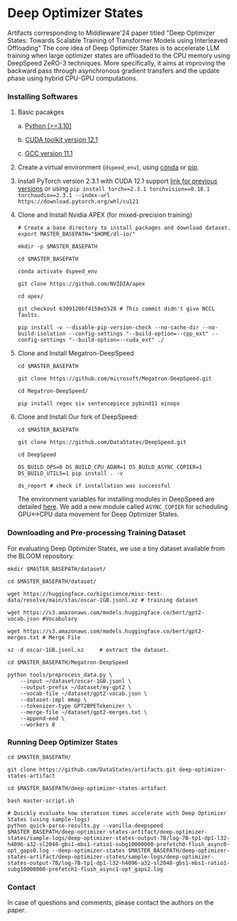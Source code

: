 # Deep Optimizer States

Artifacts corresponding to Middleware'24 paper titled "Deep Optimizer States: Towards Scalable Training of Transformer Models using Interleaved Offloading"
The core idea of Deep Optimizer States is to accelerate LLM training when large optimizer states are offloaded to the CPU memory using DeepSpeed ZeRO-3 techniques. More specifically, it aims at improving the backward pass through asynchronous gradient transfers and the update phase using hybrid CPU-GPU computations.

### Installing Softwares
1. Basic pacakges

    a. [Python (>=3.10)](https://www.python.org/downloads/release/python-3100/)

    b. [CUDA toolkit version 12.1](https://developer.nvidia.com/cuda-12-1-0-download-archive)

    c. [GCC version 11.1](https://gcc.gnu.org/install/)

2. Create a virtual environment (`dspeed_env`), using [conda](https://docs.conda.io/projects/conda/en/latest/user-guide/tasks/manage-environments.html) or [pip](https://packaging.python.org/en/latest/guides/installing-using-pip-and-virtual-environments/).

3. Install PyTorch version 2.3.1 with CUDA 12.1 support [link for previous versions](https://pytorch.org/get-started/previous-versions/) or using `pip install torch==2.3.1 torchvision==0.18.1 torchaudio==2.3.1 --index-url https://download.pytorch.org/whl/cu121`

4. Clone and Install Nvidia APEX (for mixed-precision training)
    ```
    # Create a base directory to install packages and download dataset.
    export MASTER_BASEPATH="$HOME/dl-io/"

    mkdir -p $MASTER_BASEPATH

    cd $MASTER_BASEPATH

    conda activate dspeed_env

    git clone https://github.com/NVIDIA/apex

    cd apex/

    git checkout 6309120bf4158e5528 # This commit didn't give NCCL faults.

    pip install -v --disable-pip-version-check --no-cache-dir --no-build-isolation --config-settings "--build-option=--cpp_ext" --config-settings "--build-option=--cuda_ext" ./
    ```

5. Clone and Install Megatron-DeepSpeed
    ```
    cd $MASTER_BASEPATH

    git clone https://github.com/microsoft/Megatron-DeepSpeed.git

    cd Megatron-DeepSpeed/

    pip install regex six sentencepiece pybind11 einops
    ```

6. Clone and Install Our fork of DeepSpeed:
    ```
    cd $MASTER_BASEPATH

    git clone https://github.com/DataStates/DeepSpeed.git

    cd DeepSpeed

    DS_BUILD_OPS=0 DS_BUILD_CPU_ADAM=1 DS_BUILD_ASYNC_COPIER=1 DS_BUILD_UTILS=1 pip install . -v

    ds_report # check if installation was successful
    ```
    The environment variables for installing modules in DeepSpeed are detailed [here](https://www.deepspeed.ai/tutorials/advanced-install/#pre-install-deepspeed-ops). We add a new module called `ASYNC_COPIER` for scheduling GPU<->CPU data movement for Deep Optimizer States.

### Downloading and Pre-processing Training Dataset
For evaluating Deep Optimizer States, we use a tiny dataset available from the BLOOM repository.

```
mkdir $MASTER_BASEPATH/dataset/

cd $MASTER_BASEPATH/dataset/

wget https://huggingface.co/bigscience/misc-test-data/resolve/main/stas/oscar-1GB.jsonl.xz # training dataset

wget https://s3.amazonaws.com/models.huggingface.co/bert/gpt2-vocab.json #Vocabulary

wget https://s3.amazonaws.com/models.huggingface.co/bert/gpt2-merges.txt # Merge File

xz -d oscar-1GB.jsonl.xz     # extract the dataset.

cd $MASTER_BASEPATH/Megatron-DeepSpeed

python tools/preprocess_data.py \
    --input ~/dataset/oscar-1GB.jsonl \
    --output-prefix ~/dataset/my-gpt2 \
    --vocab-file ~/dataset/gpt2-vocab.json \
    --dataset-impl mmap \
    --tokenizer-type GPT2BPETokenizer \
    --merge-file ~/dataset/gpt2-merges.txt \
    --append-eod \
    --workers 8
```

### Running Deep Optimizer States
```
cd $MASTER_BASEPATH/

git clone https://github.com/DataStates/artifacts.git deep-optimizer-states-artifact

cd $MASTER_BASEPATH/deep-optimizer-states-artifact

bash master-script.sh

# Quickly evaluate how iteration times accelerate with Deep Optimizer States (using sample-logs)
python quick-parse-results.py --vanilla-deepspeed $MASTER_BASEPATH/deep-optimizer-states-artifact/deep-optimizer-states/sample-logs/deep-optimizer-states-output-7B/log-7B-tp1-dp1-l32-h4096-a32-sl2048-gbs1-mbs1-ratio1-subg10000000-prefetch0-flush_async0-opt_gaps0.log --deep-optimizer-states $MASTER_BASEPATH/deep-optimizer-states-artifact/deep-optimizer-states/sample-logs/deep-optimizer-states-output-7B/log-7B-tp1-dp1-l32-h4096-a32-sl2048-gbs1-mbs1-ratio1-subg10000000-prefetch1-flush_async1-opt_gaps2.log

```


### Contact
In case of questions and comments, please contact the authors on the paper.
